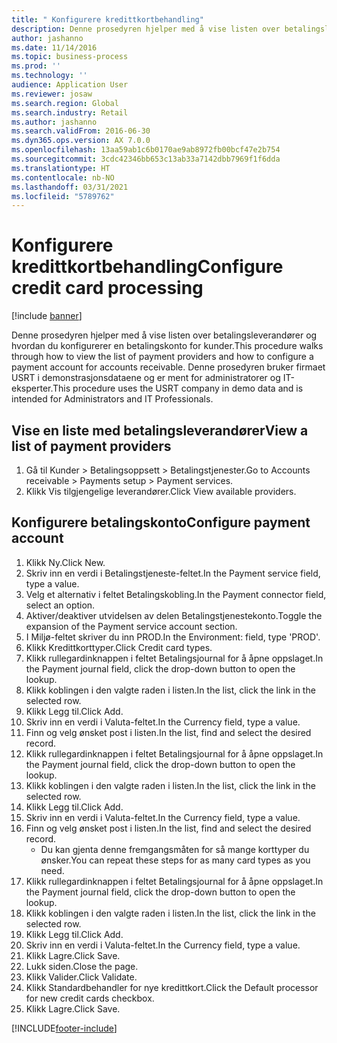 ```yaml
---
title: " Konfigurere kredittkortbehandling"
description: Denne prosedyren hjelper med å vise listen over betalingsleverandører og hvordan du konfigurerer en betalingskonto for kunder.
author: jashanno
ms.date: 11/14/2016
ms.topic: business-process
ms.prod: ''
ms.technology: ''
audience: Application User
ms.reviewer: josaw
ms.search.region: Global
ms.search.industry: Retail
ms.author: jashanno
ms.search.validFrom: 2016-06-30
ms.dyn365.ops.version: AX 7.0.0
ms.openlocfilehash: 13aa59ab1c6b0170ae9ab8972fb00bcf47e2b754
ms.sourcegitcommit: 3cdc42346bb653c13ab33a7142dbb7969f1f6dda
ms.translationtype: HT
ms.contentlocale: nb-NO
ms.lasthandoff: 03/31/2021
ms.locfileid: "5789762"
---
```

# <a name="configure-credit-card-processing"></a><span data-ttu-id="eed2a-103"> Konfigurere kredittkortbehandling</span><span class="sxs-lookup"><span data-stu-id="eed2a-103">Configure credit card processing</span></span>

[!include [banner](../includes/banner.md)]

<span data-ttu-id="eed2a-104">Denne prosedyren hjelper med å vise listen over betalingsleverandører og hvordan du konfigurerer en betalingskonto for kunder.</span><span class="sxs-lookup"><span data-stu-id="eed2a-104">This procedure walks through how to view the list of payment providers and how to configure a payment account for accounts receivable.</span></span> <span data-ttu-id="eed2a-105">Denne prosedyren bruker firmaet USRT i demonstrasjonsdataene og er ment for administratorer og IT-eksperter.</span><span class="sxs-lookup"><span data-stu-id="eed2a-105">This procedure uses the USRT company in demo data and is intended for Administrators and IT Professionals.</span></span>


## <a name="view-a-list-of-payment-providers"></a><span data-ttu-id="eed2a-106">Vise en liste med betalingsleverandører</span><span class="sxs-lookup"><span data-stu-id="eed2a-106">View a list of payment providers</span></span>
1. <span data-ttu-id="eed2a-107">Gå til Kunder > Betalingsoppsett > Betalingstjenester.</span><span class="sxs-lookup"><span data-stu-id="eed2a-107">Go to Accounts receivable > Payments setup > Payment services.</span></span>
2. <span data-ttu-id="eed2a-108">Klikk Vis tilgjengelige leverandører.</span><span class="sxs-lookup"><span data-stu-id="eed2a-108">Click View available providers.</span></span>

## <a name="configure-payment-account"></a><span data-ttu-id="eed2a-109">Konfigurere betalingskonto</span><span class="sxs-lookup"><span data-stu-id="eed2a-109">Configure payment account</span></span>
1. <span data-ttu-id="eed2a-110">Klikk Ny.</span><span class="sxs-lookup"><span data-stu-id="eed2a-110">Click New.</span></span>
2. <span data-ttu-id="eed2a-111">Skriv inn en verdi i Betalingstjeneste-feltet.</span><span class="sxs-lookup"><span data-stu-id="eed2a-111">In the Payment service field, type a value.</span></span>
3. <span data-ttu-id="eed2a-112">Velg et alternativ i feltet Betalingskobling.</span><span class="sxs-lookup"><span data-stu-id="eed2a-112">In the Payment connector field, select an option.</span></span>
4. <span data-ttu-id="eed2a-113">Aktiver/deaktiver utvidelsen av delen Betalingstjenestekonto.</span><span class="sxs-lookup"><span data-stu-id="eed2a-113">Toggle the expansion of the Payment service account section.</span></span>
5. <span data-ttu-id="eed2a-114">I Miljø-feltet skriver du inn PROD.</span><span class="sxs-lookup"><span data-stu-id="eed2a-114">In the Environment: field, type 'PROD'.</span></span>
6. <span data-ttu-id="eed2a-115">Klikk Kredittkorttyper.</span><span class="sxs-lookup"><span data-stu-id="eed2a-115">Click Credit card types.</span></span>
7. <span data-ttu-id="eed2a-116">Klikk rullegardinknappen i feltet Betalingsjournal for å åpne oppslaget.</span><span class="sxs-lookup"><span data-stu-id="eed2a-116">In the Payment journal field, click the drop-down button to open the lookup.</span></span>
8. <span data-ttu-id="eed2a-117">Klikk koblingen i den valgte raden i listen.</span><span class="sxs-lookup"><span data-stu-id="eed2a-117">In the list, click the link in the selected row.</span></span>
9. <span data-ttu-id="eed2a-118">Klikk Legg til.</span><span class="sxs-lookup"><span data-stu-id="eed2a-118">Click Add.</span></span>
10. <span data-ttu-id="eed2a-119">Skriv inn en verdi i Valuta-feltet.</span><span class="sxs-lookup"><span data-stu-id="eed2a-119">In the Currency field, type a value.</span></span>
11. <span data-ttu-id="eed2a-120">Finn og velg ønsket post i listen.</span><span class="sxs-lookup"><span data-stu-id="eed2a-120">In the list, find and select the desired record.</span></span>
12. <span data-ttu-id="eed2a-121">Klikk rullegardinknappen i feltet Betalingsjournal for å åpne oppslaget.</span><span class="sxs-lookup"><span data-stu-id="eed2a-121">In the Payment journal field, click the drop-down button to open the lookup.</span></span>
13. <span data-ttu-id="eed2a-122">Klikk koblingen i den valgte raden i listen.</span><span class="sxs-lookup"><span data-stu-id="eed2a-122">In the list, click the link in the selected row.</span></span>
14. <span data-ttu-id="eed2a-123">Klikk Legg til.</span><span class="sxs-lookup"><span data-stu-id="eed2a-123">Click Add.</span></span>
15. <span data-ttu-id="eed2a-124">Skriv inn en verdi i Valuta-feltet.</span><span class="sxs-lookup"><span data-stu-id="eed2a-124">In the Currency field, type a value.</span></span>
16. <span data-ttu-id="eed2a-125">Finn og velg ønsket post i listen.</span><span class="sxs-lookup"><span data-stu-id="eed2a-125">In the list, find and select the desired record.</span></span>
    * <span data-ttu-id="eed2a-126">Du kan gjenta denne fremgangsmåten for så mange korttyper du ønsker.</span><span class="sxs-lookup"><span data-stu-id="eed2a-126">You can repeat these steps for as many card types as you need.</span></span>  
17. <span data-ttu-id="eed2a-127">Klikk rullegardinknappen i feltet Betalingsjournal for å åpne oppslaget.</span><span class="sxs-lookup"><span data-stu-id="eed2a-127">In the Payment journal field, click the drop-down button to open the lookup.</span></span>
18. <span data-ttu-id="eed2a-128">Klikk koblingen i den valgte raden i listen.</span><span class="sxs-lookup"><span data-stu-id="eed2a-128">In the list, click the link in the selected row.</span></span>
19. <span data-ttu-id="eed2a-129">Klikk Legg til.</span><span class="sxs-lookup"><span data-stu-id="eed2a-129">Click Add.</span></span>
20. <span data-ttu-id="eed2a-130">Skriv inn en verdi i Valuta-feltet.</span><span class="sxs-lookup"><span data-stu-id="eed2a-130">In the Currency field, type a value.</span></span>
21. <span data-ttu-id="eed2a-131">Klikk Lagre.</span><span class="sxs-lookup"><span data-stu-id="eed2a-131">Click Save.</span></span>
22. <span data-ttu-id="eed2a-132">Lukk siden.</span><span class="sxs-lookup"><span data-stu-id="eed2a-132">Close the page.</span></span>
23. <span data-ttu-id="eed2a-133">Klikk Valider.</span><span class="sxs-lookup"><span data-stu-id="eed2a-133">Click Validate.</span></span>
24. <span data-ttu-id="eed2a-134">Klikk Standardbehandler for nye kredittkort.</span><span class="sxs-lookup"><span data-stu-id="eed2a-134">Click the Default processor for new credit cards checkbox.</span></span>
25. <span data-ttu-id="eed2a-135">Klikk Lagre.</span><span class="sxs-lookup"><span data-stu-id="eed2a-135">Click Save.</span></span>



[!INCLUDE[footer-include](../../includes/footer-banner.md)]